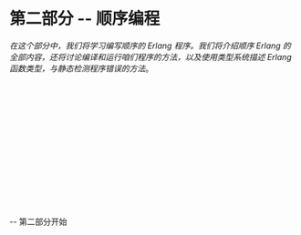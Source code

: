 # 第二部分 -- 顺序编程


*在这个部分中，我们将学习编写顺序的 Erlang 程序。我们将介绍顺序 Erlang 的全部内容，还将讨论编译和运行咱们程序的方法，以及使用类型系统描述 Erlang 函数类型，与静态检测程序错误的方法*。







<br />
<br />
<br />
<br />
<br />
<br />
<br />
<br />
<br />
<br />
<br />
<br />
<br />

-- 第二部分开始
